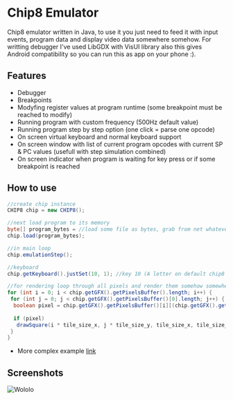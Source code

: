 # Chip8 Emulator 
Chip8 emulator written in Java, to use it you just need to feed it with input events, program data and display video data somewhere somehow. For writting debugger I've used LibGDX with VisUI library also this gives Android compatibility so you can run this as app on your phone :).
 
## Features
- Debugger
- Breakpoints
- Modyfing register values at program runtime (some breakpoint must be reached to modify)
- Running program with custom frequency (500Hz default value)
- Running program step by step option (one click = parse one opcode)
- On screen virtual keyboard and normal keyboard support
- On screen window with list of current program opcodes with current SP & PC values (usefull with step simulation combined)
- On screen indicator when program is waiting for key press or if some breakpoint is reached

## How to use

```JAVA
//create chip instance
CHIP8 chip = new CHIP8();

//next load program to its memory 
byte[] program_bytes = //load some file as bytes, grab from net whatever
chip.load(program_bytes);

//in main loop
chip.emulationStep();

//keyboard
chip.getKeyboard().justSet(10, 1); //key 10 (A letter on default chip8 keyboard set as pressed (0 for released))

//for rendering loop through all pixels and render them somehow somewhere (in console, on screen using opengl etc.)
for (int i = 0; i < chip.getGFX().getPixelsBuffer().length; i++) {
 for (int j = 0; j < chip.getGFX().getPixelsBuffer()[0].length; j++) {
  boolean pixel = chip.getGFX().getPixelsBuffer()[i][(chip.getGFX().getPixelsBuffer()[0].length - 1) - j];
  
  if (pixel)
   drawSquare(i * tile_size_x, j * tile_size_y, tile_size_x, tile_size_y); //drawSquare(x, y, w, h)
 }
}
```

- More complex example [link](core/src/chip8/ExampleUse.java)

## Screenshots
![Wololo](/../master/screens/full_opts.png?raw=true "Wolololo!")
